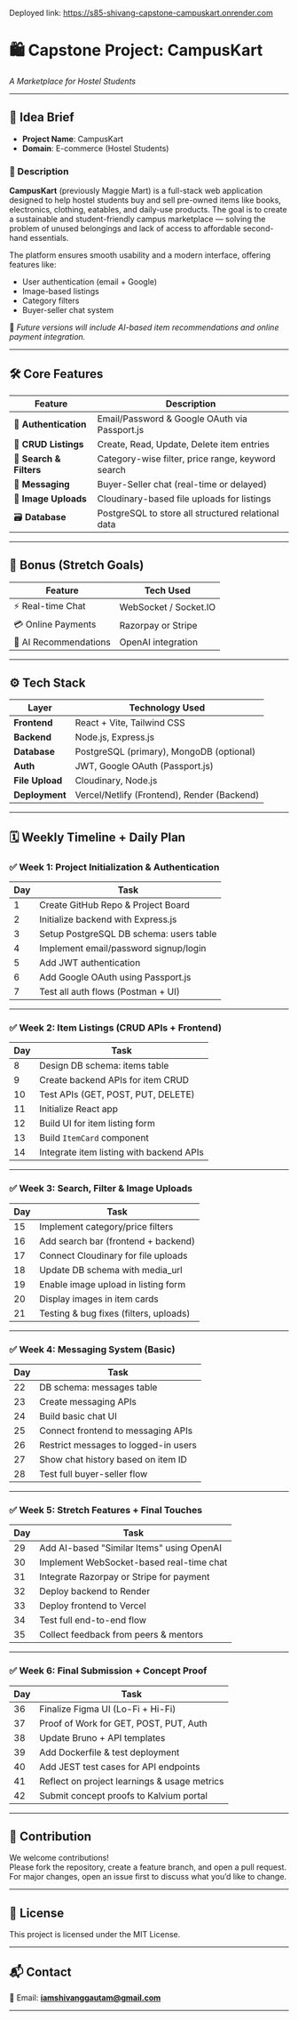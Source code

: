 Deployed link: https://s85-shivang-capstone-campuskart.onrender.com
# 🛍️ Capstone Project: **CampusKart**  
*A Marketplace for Hostel Students*

---

## 🧠 Idea Brief

- **Project Name**: CampusKart  
- **Domain**: E-commerce (Hostel Students)

### 📄 Description

**CampusKart** (previously Maggie Mart) is a full-stack web application designed to help hostel students buy and sell pre-owned items like books, electronics, clothing, eatables, and daily-use products. The goal is to create a sustainable and student-friendly campus marketplace — solving the problem of unused belongings and lack of access to affordable second-hand essentials.

The platform ensures smooth usability and a modern interface, offering features like:

- User authentication (email + Google)
- Image-based listings
- Category filters
- Buyer-seller chat system

🎯 *Future versions will include AI-based item recommendations and online payment integration.*

---

## 🛠️ Core Features

| Feature               | Description                                      |
|----------------------|--------------------------------------------------|
| 👤 **Authentication** | Email/Password & Google OAuth via Passport.js   |
| 🛒 **CRUD Listings**  | Create, Read, Update, Delete item entries       |
| 🔎 **Search & Filters** | Category-wise filter, price range, keyword search |
| 💬 **Messaging**      | Buyer-Seller chat (real-time or delayed)        |
| 📸 **Image Uploads**  | Cloudinary-based file uploads for listings      |
| 🗃️ **Database**        | PostgreSQL to store all structured relational data |

---

## 🧩 Bonus (Stretch Goals)

| Feature                             | Tech Used                  |
|------------------------------------|----------------------------|
| ⚡ Real-time Chat                   | WebSocket / Socket.IO      |
| 💳 Online Payments                 | Razorpay or Stripe         |
| 🧠 AI Recommendations              | OpenAI integration         |

---

## ⚙️ Tech Stack

| Layer         | Technology Used                        |
|---------------|-----------------------------------------|
| **Frontend**  | React + Vite, Tailwind CSS              |
| **Backend**   | Node.js, Express.js                     |
| **Database**  | PostgreSQL (primary), MongoDB (optional)|
| **Auth**      | JWT, Google OAuth (Passport.js)         |
| **File Upload**| Cloudinary, Node.js                    |
| **Deployment**| Vercel/Netlify (Frontend), Render (Backend) |

---

## 🗓️ Weekly Timeline + Daily Plan

### ✅ **Week 1: Project Initialization & Authentication**

| Day | Task                                      |
|-----|-------------------------------------------|
| 1   | Create GitHub Repo & Project Board        |
| 2   | Initialize backend with Express.js        |
| 3   | Setup PostgreSQL DB schema: users table   |
| 4   | Implement email/password signup/login     |
| 5   | Add JWT authentication                    |
| 6   | Add Google OAuth using Passport.js        |
| 7   | Test all auth flows (Postman + UI)        |

---

### ✅ **Week 2: Item Listings (CRUD APIs + Frontend)**

| Day | Task                                      |
|-----|-------------------------------------------|
| 8   | Design DB schema: items table             |
| 9   | Create backend APIs for item CRUD         |
| 10  | Test APIs (GET, POST, PUT, DELETE)        |
| 11  | Initialize React app                      |
| 12  | Build UI for item listing form            |
| 13  | Build `ItemCard` component                |
| 14  | Integrate item listing with backend APIs  |

---

### ✅ **Week 3: Search, Filter & Image Uploads**

| Day | Task                                          |
|-----|-----------------------------------------------|
| 15  | Implement category/price filters              |
| 16  | Add search bar (frontend + backend)           |
| 17  | Connect Cloudinary for file uploads           |
| 18  | Update DB schema with media_url               |
| 19  | Enable image upload in listing form           |
| 20  | Display images in item cards                  |
| 21  | Testing & bug fixes (filters, uploads)        |

---

### ✅ **Week 4: Messaging System (Basic)**

| Day | Task                                           |
|-----|------------------------------------------------|
| 22  | DB schema: messages table                      |
| 23  | Create messaging APIs                          |
| 24  | Build basic chat UI                            |
| 25  | Connect frontend to messaging APIs             |
| 26  | Restrict messages to logged-in users           |
| 27  | Show chat history based on item ID             |
| 28  | Test full buyer-seller flow                    |

---

### ✅ **Week 5: Stretch Features + Final Touches**

| Day | Task                                             |
|-----|--------------------------------------------------|
| 29  | Add AI-based "Similar Items" using OpenAI        |
| 30  | Implement WebSocket-based real-time chat         |
| 31  | Integrate Razorpay or Stripe for payment         |
| 32  | Deploy backend to Render                         |
| 33  | Deploy frontend to Vercel                        |
| 34  | Test full end-to-end flow                        |
| 35  | Collect feedback from peers & mentors            |

---

### ✅ **Week 6: Final Submission + Concept Proof**

| Day | Task                                                   |
|-----|--------------------------------------------------------|
| 36  | Finalize Figma UI (Lo-Fi + Hi-Fi)                      |
| 37  | Proof of Work for GET, POST, PUT, Auth                 |
| 38  | Update Bruno + API templates                           |
| 39  | Add Dockerfile & test deployment                       |
| 40  | Add JEST test cases for API endpoints                  |
| 41  | Reflect on project learnings & usage metrics           |
| 42  | Submit concept proofs to Kalvium portal                |

---

## 🤝 Contribution

We welcome contributions!  
Please fork the repository, create a feature branch, and open a pull request.  
For major changes, open an issue first to discuss what you’d like to change.

---

## 📜 License

This project is licensed under the MIT License.

---

## 📬 Contact

📧 Email: **iamshivanggautam@gmail.com**

---

